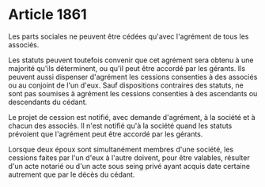 # Article 1861

Les parts sociales ne peuvent être cédées qu'avec l'agrément de tous les associés.

Les statuts peuvent toutefois convenir que cet agrément sera obtenu à une majorité qu'ils déterminent, ou qu'il peut être accordé par les gérants. Ils peuvent aussi dispenser d'agrément les cessions consenties à des associés ou au conjoint de l'un d'eux. Sauf dispositions contraires des statuts, ne sont pas soumises à agrément les cessions consenties à des ascendants ou descendants du cédant.

Le projet de cession est notifié, avec demande d'agrément, à la société et à chacun des associés. Il n'est notifié qu'à la société quand les statuts prévoient que l'agrément peut être accordé par les gérants.

Lorsque deux époux sont simultanément membres d'une société, les cessions faites par l'un d'eux à l'autre doivent, pour être valables, résulter d'un acte notarié ou d'un acte sous seing privé ayant acquis date certaine autrement que par le décès du cédant.
